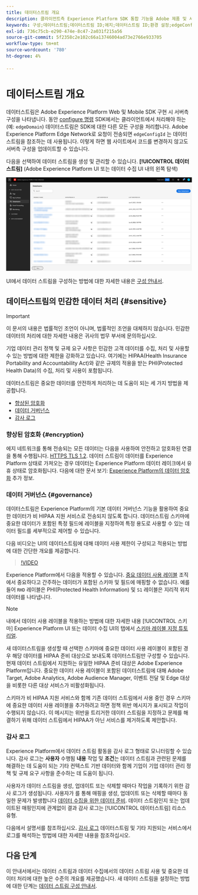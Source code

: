 ```yaml
---
title: 데이터스트림 개요
description: 클라이언트측 Experience Platform SDK 통합 기능을 Adobe 제품 및 서드파티 대상과 연결합니다.
keywords: 구성;데이터스트림;데이터스트림 ID;에지;데이터스트림 ID;환경 설정;edgeConfigId;ID;ID 동기화 활성화됨;ID 동기화 컨테이너 ID;샌드박스;Streaming Inlet;이벤트 데이터 세트;target;클라이언트 코드;속성 토큰;Target 환경 ID;쿠키 대상;url 대상;Analytics 설정 Blockreport Suite ID;데이터 수집을 위한 데이터 준비;데이터 준비;매퍼;XDM 매퍼;에지 상의 매퍼;
exl-id: 736c75cb-e290-474e-8c47-2a031f215a56
source-git-commit: 5f2358c2e102c66a13746004ad73e2766e933705
workflow-type: tm+mt
source-wordcount: '780'
ht-degree: 4%

---
```



# 데이터스트림 개요

데이터스트림은 Adobe Experience Platform Web 및 Mobile SDK 구현 시 서버측 구성을 나타냅니다. 동안 [configure 명령](../edge/fundamentals/configuring-the-sdk.md) SDK에서는 클라이언트에서 처리해야 하는 (예: `edgeDomain`) 데이터스트림은 SDK에 대한 다른 모든 구성을 처리합니다. Adobe Experience Platform Edge Network로 요청이 전송되면 `edgeConfigId` 는 데이터 스트림을 참조하는 데 사용됩니다. 이렇게 하면 웹 사이트에서 코드를 변경하지 않고도 서버측 구성을 업데이트할 수 있습니다.

다음을 선택하여 데이터 스트림을 생성 및 관리할 수 있습니다. **[!UICONTROL 데이터스트림]** (Adobe Experience Platform UI 또는 데이터 수집 UI 내의 왼쪽 탐색)

![UI의 데이터 스트림 탭](assets/overview/datastreams-tab.png)

UI에서 데이터 스트림을 구성하는 방법에 대한 자세한 내용은 [구성 안내서](./configure.md).

## 데이터스트림의 민감한 데이터 처리 {#sensitive}

>[!IMPORTANT]
>
>이 문서의 내용은 법률적인 조언이 아니며, 법률적인 조언을 대체하지 않습니다. 민감한 데이터의 처리에 대한 자세한 내용은 귀사의 법무 부서에 문의하십시오.

기업 데이터 관리 정책 및 규제 요구 사항은 민감한 고객 데이터를 수집, 처리 및 사용할 수 있는 방법에 대한 제한을 강화하고 있습니다. 여기에는 HIPAA(Health Insurance Portability and Accountability Act)와 같은 규제의 적용을 받는 PHI(Protected Health Data)의 수집, 처리 및 사용이 포함됩니다.

데이터스트림은 중요한 데이터를 안전하게 처리하는 데 도움이 되는 세 가지 방법을 제공합니다.

* [향상된 암호화](#encryption)
* [데이터 거버넌스](#governance)
* [감사 로그](#audit-logs)

### 향상된 암호화 {#encryption}

에지 네트워크를 통해 전송되는 모든 데이터는 다음을 사용하여 안전하고 암호화된 연결을 통해 수행됩니다. [HTTPS TLS 1.2](https://datatracker.ietf.org/doc/html/rfc5246). 데이터 스트림이 데이터를 Experience Platform 상태로 가져오는 경우 데이터는 Experience Platform 데이터 레이크에서 유휴 상태로 암호화됩니다. 다음에 대한 문서 보기: [Experience Platform의 데이터 암호화](../landing/governance-privacy-security/encryption.md) 추가 정보.

### 데이터 거버넌스 {#governance}

데이터스트림은 Experience Platform의 기본 데이터 거버넌스 기능을 활용하여 중요한 데이터가 비 HIPAA 지원 서비스로 전송되지 않도록 합니다. 데이터스트림 스키마에 중요한 데이터가 포함된 특정 필드에 레이블을 지정하여 특정 용도로 사용할 수 있는 데이터 필드를 세부적으로 제어할 수 있습니다.

다음 비디오는 UI의 데이터스트림에 대해 데이터 사용 제한이 구성되고 적용되는 방법에 대한 간단한 개요를 제공합니다.

>[!VIDEO](https://video.tv.adobe.com/v/3409588/?quality=12&learn=on&speedcontrol=on)

Experience Platform에서 다음을 적용할 수 있습니다. [중요 데이터 사용 레이블](../data-governance/labels/reference.md#sensitive) 조직에서 중요하다고 간주하는 데이터가 포함된 스키마 및 필드에 매핑할 수 없습니다. 예를 들어 `RHD` 레이블은 PHI(Protected Health Information) 및 `S1` 레이블은 지리적 위치 데이터를 나타냅니다.

>[!NOTE]
>
>내에서 데이터 사용 레이블을 적용하는 방법에 대한 자세한 내용 [!UICONTROL 스키마] Experience Platform UI 또는 데이터 수집 UI의 탭에서 [스키마 레이블 지정 튜토리얼](../xdm/tutorials/labels.md).

새 데이터스트림을 생성할 때 선택한 스키마에 중요한 데이터 사용 레이블이 포함된 경우 해당 데이터를 HIPAA 준비 대상으로 보내도록 데이터스트림만 구성할 수 있습니다. 현재 데이터 스트림에서 지원하는 유일한 HIPAA 준비 대상은 Adobe Experience Platform입니다. 중요한 데이터 사용 레이블이 포함된 데이터스트림에 대해 Adobe Target, Adobe Analytics, Adobe Audience Manager, 이벤트 전달 및 Edge 대상을 비롯한 다른 대상 서비스가 비활성화됩니다.

스키마가 비 HIPAA 지원 서비스와 함께 기존 데이터 스트림에서 사용 중인 경우 스키마에 중요한 데이터 사용 레이블을 추가하려고 하면 정책 위반 메시지가 표시되고 작업이 수행되지 않습니다. 이 메시지는 위반을 트리거한 데이터 스트림을 지정하고 문제를 해결하기 위해 데이터 스트림에서 HIPAA가 아닌 서비스를 제거하도록 제안합니다.

### 감사 로그

Experience Platform에서 데이터 스트림 활동을 감사 로그 형태로 모니터링할 수 있습니다. 감사 로그는 **사용자** 수행됨 **내용** 작업 및 **조건**&#x200B;는 데이터 스트림과 관련된 문제를 해결하는 데 도움이 되는 기타 컨텍스트 기반 데이터와 함께 기업이 기업 데이터 관리 정책 및 규제 요구 사항을 준수하는 데 도움이 됩니다.

사용자가 데이터 스트림을 생성, 업데이트 또는 삭제할 때마다 작업을 기록하기 위한 감사 로그가 생성됩니다. 사용자가 를 통해 매핑을 생성, 업데이트 또는 삭제할 때마다 동일한 문제가 발생합니다 [데이터 수집을 위한 데이터 준비](./data-prep.md). 데이터 스트림인지 또는 업데이트된 매핑인지에 관계없이 결과 감사 로그는 [!UICONTROL 데이터스트림] 리소스 유형.

다음에서 설명서를 참조하십시오. [감사 로그](../landing/governance-privacy-security/audit-logs/overview.md) 데이터스트림 및 기타 지원되는 서비스에서 로그를 해석하는 방법에 대한 자세한 내용을 참조하십시오.

## 다음 단계

이 안내서에서는 데이터 스트림과 데이터 수집에서의 데이터 스트림 사용 및 중요한 데이터 처리에 대한 높은 수준의 개요를 제공했습니다. 새 데이터 스트림을 설정하는 방법에 대한 단계는 [데이터 스트림 구성 안내서](./configure.md).
